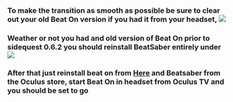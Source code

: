 ### To make the transition as smooth as possible be sure to clear out your old Beat On version if you had it from your headset, ![](https://cdn.discordapp.com/attachments/608376262347587595/608398315914133520/Screenshot_1080.png)

### Weather or not you had and old version of Beat On prior to sidequest 0.6.2 you should reinstall BeatSaber entirely under ![](https://cdn.discordapp.com/attachments/608376262347587595/608405621741715487/Uninstall.png)

### After that just reinstall beat on from [Here](https://sidequestvr.com/#/app/14) and Beatsaber from the Oculus store, start Beat On in headset from Oculus TV and you should be set to go